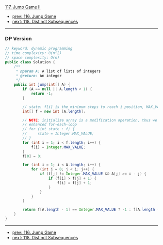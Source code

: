 [117. Jump Game II](http://www.lintcode.com/problem/jump-game-ii)

- [prev: 116. Jump Game](116-jump-game.md)
- [next: 118. Distinct Subsequences](118-distinct-subsequences.md)

---
### DP Version
```java
// keyword: dynamic programming
// time complexity: O(n^2)
// space complexity: O(n)
public class Solution {
    /**
     * @param A: A list of lists of integers
     * @return: An integer
     */
    public int jump(int[] A) {
        if (A == null || A.length < 1) {
            return -1;
        }

        // state: f[i] is the minimum steps to reach i position, MAX_VALUE means not reachable
        int[] f = new int [A.length];

        // NOTE: initialize array is a modification operation, thus we cannot use
        // enhanced for-each-loop
        // for (int state : f) {
        //     state = Integer.MAX_VALUE;
        // }
        for (int i = 1; i < f.length; i++) {
            f[i] = Integer.MAX_VALUE;
        }
        f[0] = 0;

        for (int i = 1; i < A.length; i++) {
            for (int j = 0; j < i; j++) {
                if (f[j] != Integer.MAX_VALUE && A[j] >= i - j) {
                    if (f[i] > f[j] + 1) {
                        f[i] = f[j] + 1;
                    }
                }
            }
        }

        return f[A.length - 1] == Integer.MAX_VALUE ? -1 : f[A.length - 1];
    }
}
```

---

- [prev: 116. Jump Game](116-jump-game.md)
- [next: 118. Distinct Subsequences](118-distinct-subsequences.md)
